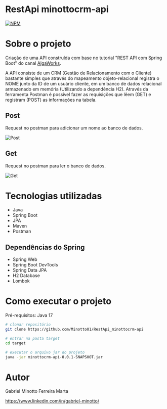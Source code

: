 # RestApi minottocrm-api
[![NPM](https://img.shields.io/npm/l/react)](https://github.com/Minotto01/RestApi_minottocrm-api/blob/main/LICENSE) 

# Sobre o projeto

Criação de uma API construída com base no tutorial "REST API com Spring Boot" do canal [AlgaWorks](https://github.com/algaworks).

A API consiste de um CRM (Gestão de Relacionamento com o Cliente) bastante simples que através do mapeamento objeto-relacional registra o NOME junto da ID de um usuário cliente, em um banco de dados relacional armazenado em memória (Utilizando a dependência H2). Através da ferramenta Postman é possível fazer as requisições que lêem (GET) e registram (POST) as informações na tabela.

## Post
Request no postman para adicionar um nome ao banco de dados.

![Post](https://github.com/Minotto01/assets/blob/main/post.png)

## Get
Request no postman para ler o banco de dados.

![Get](https://github.com/Minotto01/assets/blob/main/get.png)

# Tecnologias utilizadas
- Java
- Spring Boot
- JPA
- Maven
- Postman

## Dependências do Spring
- Spring Web
- Spring Boot DevTools
- Spring Data JPA
- H2 Database
- Lombok

## 

# Como executar o projeto
Pré-requisitos: Java 17

```bash
# clonar repositório
git clone https://github.com/Minotto01/RestApi_minottocrm-api

# entrar na pasta target
cd target

# executar o arquivo jar do projeto
java -jar minottocrm-api-0.0.1-SNAPSHOT.jar
```

# Autor

Gabriel Minotto Ferreira Marta

https://www.linkedin.com/in/gabriel-minotto/
